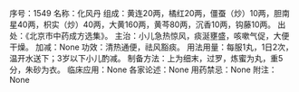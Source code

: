 序号：1549
名称：化风丹
组成：黄连20两，橘红20两，僵蚕（炒）10两，胆南星40两，枳实（炒）40两，大黄160两，黄芩80两，沉香10两，钩藤10两。
出处：《北京市中药成方选集》。
主治：小儿急热惊风，痰涎壅盛，咳嗽气促，大便干燥。
加减：None
功效：清热通便，祛风豁痰。
用法用量：每服1丸，1日2次，温开水送下；3岁以下小儿酌减。
制备方法：上为细末，过罗，炼蜜为丸，重5分，朱砂为衣。
临床应用：None
各家论述：None
用药禁忌：None
附注：None
